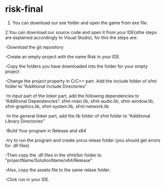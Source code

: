 # risk-final
1. You can download our exe folder and open the game from exe file.

2.You can download our source code and open it from your IDE(sthe steps are explained accordingly to Visual Studio), for this the steps are: 

-Download the git repository

-Create an empty project with the name Risk in your IDE.

-Copy the folders you have downloaded into the folder for your empty project 

-Change the project property in C/C++ part. Add the include folder of sfml folder to “Additional Include Directories”

-In input part of the linker part, add the following dependencies to “Additional Dependencies”: sfml-main.lib, sfml-audio.lib, sfml-window.lib, sfml-graphics.lib, sfml-system.lib, sfml-network.lib

-In the general linker part, add the lib folder of sfml folder to “Additional Library Directories” 

-Build Your program in Release and x64

-try to run the program and create yorus relase folder (you should get errors for .dll files)

-Then copy the .dll files in the sfml/bin folder to "projectName/SolutionName/x64/Release"

-Also, copy the assets file to the same relase folder.

-Click run in your IDE.

